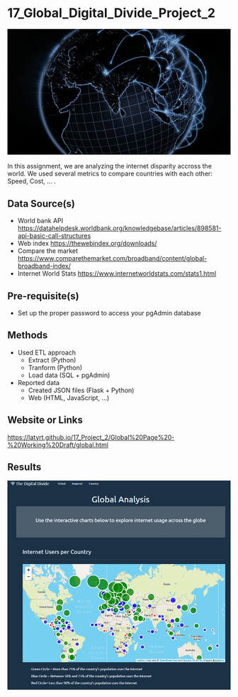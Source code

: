 # 17_Global_Digital_Divide_Project_2 

<p align="center">
  <img src="Gs3jCL2.png">
</p> 

In this assignment, we are analyzing the internet disparity accross the world. We used several metrics to compare countries with each other: Speed, Cost, ... .

## Data Source(s)
* World bank API https://datahelpdesk.worldbank.org/knowledgebase/articles/898581-api-basic-call-structures
* Web index https://thewebindex.org/downloads/
* Compare the market https://www.comparethemarket.com/broadband/content/global-broadband-index/
* Internet World Stats https://www.internetworldstats.com/stats1.html

## Pre-requisite(s)
* Set up the proper password to access your pgAdmin database

## Methods
* Used ETL approach 
    * Extract (Python)
    * Tranform (Python)
    * Load data (SQL + pgAdmin)
* Reported data
    * Created JSON files (Flask + Python)
    * Web (HTML, JavaScript, ...)

## Website or Links
https://latyrt.github.io/17_Project_2/Global%20Page%20-%20Working%20Draft/global.html

## Results

![GitHub Logo](Website.png)





